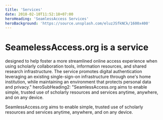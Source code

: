 ```yaml
---
title: 'Services'
date: 2018-02-10T11:52:18+07:00
heroHeading: 'SeamlessAccess Services'
heroBackground: 'https://source.unsplash.com/eluzJSfkNCk/1600x400'
---
```


# SeamelessAccess.org is a service

designed to help foster a more streamlined online access experience when using scholarly collaboration tools, information resources, and shared research infrastructure. The service promotes digital authentication leveraging an existing single-sign-on infrastructure through one's home institution, while maintaining an environment that protects personal data and privacy."
heroSubHeading2: "SeamlessAccess.org aims to enable simple, trusted use of scholarly resources and services anytime, anywhere, and on any device.

SeamlessAccess.org aims to enable simple, trusted use of scholarly resources and services anytime, anywhere, and on any device.